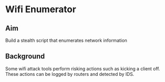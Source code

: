 # Wifi Enumerator

## Aim
Build a stealth script that enumerates network information

## Background
Some wifi attack tools perform risking actions such as kicking a client off.
These actions can be logged by routers and detected by IDS.
